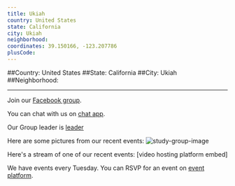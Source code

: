 ```yaml
---
title: Ukiah
country: United States
state: California
city: Ukiah
neighborhood: 
coordinates: 39.150166, -123.207786
plusCode:
---
```


##Country: United States
##State: California
##City: Ukiah
##Neighborhood: 
*****
Join our [Facebook group](https://www.facebook.com/groups/free.code.camp.ukiah).

You can chat with us on [chat app]().

Our Group leader is [leader]()

Here are some pictures from our recent events:
![study-group-image]()

Here's a stream of one of our recent events:
[video hosting platform embed]

We have events every Tuesday. You can RSVP for an event on [event platform]().
